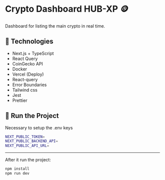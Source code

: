 # Crypto Dashboard HUB-XP 🪙

Dashboard for listing the main crypto in real time.

## 🔧 Technologies

- Next.js + TypeScript
- React Query
- CoinGecko API
- Docker
- Vercel (Deploy)
- React-query
- Error Boundaries
- Tailwind css
- Jest
- Prettier

## 🚀 Run the Project

Necessary to setup the .env keys

```bash
NEXT_PUBLIC_TOKEN=
NEXT_PUBLIC_BACKEND_API=
NEXT_PUBLIC_API_URL=
```

---

After it run the project:

```bash
npm install
npm run dev
```
